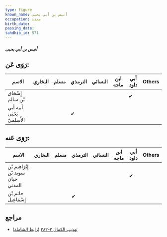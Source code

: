 ```yaml
---
type: figure
known_name: أنيس بن أبي يحيى
occupation: محدث
birth_date:
passing_date:
tahdhib_id: 571
---
```

##### أنيس بن أبي يحيى

## رَوَى عَن:
| الاسم                      | البخاري | مسلم | الترمذي | النسائي | ابن ماجه | أبي داود | Others |
| -------------------------- | ------- | ---- | ------- | ------- | -------- | -------- | ------ |
| إِسْحَاق بْن سالم          |         |      |         |         |          | ✔        |        |
| أبيه أبي يَحْيَى الأَسلميّ |         |      | ✔       |         |          |          |        |
## رَوَى عَنه:
| الاسم                                | البخاري | مسلم | الترمذي | النسائي | ابن ماجه | أبي داود | Others |
| ------------------------------------ | ------- | ---- | ------- | ------- | -------- | -------- | ------ |
| إِبْرَاهِيم بْن سويد بْن حيان المدني |         |      |         |         |          | ✔        |        |
| حاتم بْن إِسْمَاعِيل                 |         |      | ✔       |         |          |          |        |
## مراجع
- [تهذيب الكمال ٣-٣٨٢](obsidian://open?vault=Tahdhib-al-Kamal&file=Figures/٥٧١-أنيس%20بن%20أبي%20يحيى) ([رابط الشاملة](https://shamela.ws/book/3722/1396))